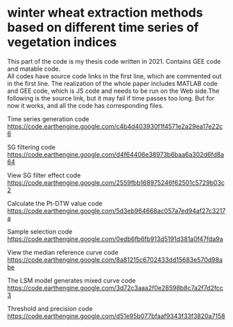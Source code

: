 # winter wheat extraction methods based on different time series of vegetation indices
This part of the code is my thesis code written in 2021.  Contains GEE code and matable code.  
All codes have source code links in the first line, which are commented out in the first line. The realization of the whole paper includes MATLAB code and GEE code, which is JS code and needs to be run on the Web side.The following is the source link, but it may fail if time passes too long.  But for now it works, and all the code has corresponding files.    

Time series generation code
https://code.earthengine.google.com/c4b4d403930f1f4571e2a29ea17e22c6

SG filtering code
https://code.earthengine.google.com/d4f64406e38973b6baa6a302d6fd8a64

View SG filter effect code
https://code.earthengine.google.com/2559fbb168975246f62501c5729b03c2

Calculate the Pt-DTW value code
https://code.earthengine.google.com/5d3eb964668ac057a7ed94af27c3217a

Sample selection code
https://code.earthengine.google.com/0edb6fb6fb913d5191d381a0f47fda9a

View the median reference curve code
https://code.earthengine.google.com/8a81215c6702433dd15683e570d98abe

The LSM model generates mixed curve code
https://code.earthengine.google.com/3d72c3aaa2f0e28598b8c7a2f7d2fcc3

Threshold and precision code
https://code.earthengine.google.com/d51e95b077bfaaf9343f33f3820a7158






